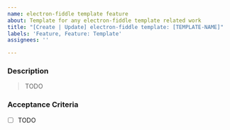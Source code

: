```yaml
---
name: electron-fiddle template feature
about: Template for any electron-fiddle template related work
title: "[Create | Update] electron-fiddle template: [TEMPLATE-NAME]"
labels: 'Feature, Feature: Template'
assignees: ''

---
```


### Description

> TODO

### Acceptance Criteria 

- [ ] TODO
